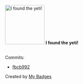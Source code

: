 <img src="https://github.com/my-badges/my-badges/blob/master/src/all-badges/yeti/yeti.png?raw=true" alt="I found the yeti!" title="I found the yeti!" width="128">
<strong>I found the yeti!</strong>
<br><br>

Commits:

- <a href="https://github.com/andrewjswan/MQTTPlugin/commit/fbcb992c0c3c8ed23466a5d40a9a22a6d0682b08">fbcb992</a>


Created by <a href="https://github.com/my-badges/my-badges">My Badges</a>